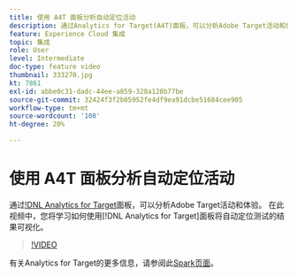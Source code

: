 ```yaml
---
title: 使用 A4T 面板分析自动定位活动
description: 通过Analytics for Target(A4T)面板，可以分析Adobe Target活动和体验。 在此视频中，您将了解如何使用“Analytics for Target”面板将自动定位测试的结果可视化。
feature: Experience Cloud 集成
topic: 集成
role: User
level: Intermediate
doc-type: feature video
thumbnail: 333270.jpg
kt: 7861
exl-id: abbe0c31-dadc-44ee-a859-328a128b77be
source-git-commit: 32424f3f2b05952fe4df9ea91dcbe51684cee905
workflow-type: tm+mt
source-wordcount: '108'
ht-degree: 20%

---
```


# 使用 A4T 面板分析自动定位活动

通过[!DNL Analytics for Target](A4T)面板，可以分析Adobe Target活动和体验。 在此视频中，您将学习如何使用[!DNL Analytics for Target]面板将自动定位测试的结果可视化。

>[!VIDEO](https://video.tv.adobe.com/v/333270/?quality=12&learn=on)

有关Analytics for Target的更多信息，请参阅此[Spark页面](https://spark.adobe.com/page/Lo3Spm4oBOvwF/)。
